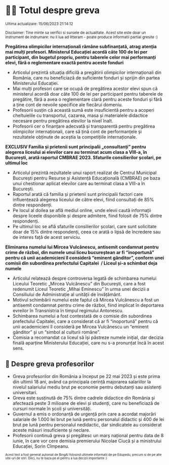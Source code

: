 # 👩‍🏫 Totul despre greva
<sub>Ultima actualizare: 15/06/2023 21:14:12</sub>

<sub>Disclaimer: Tine minte sa verifici si sursele de actualitate. Acest site este doar un instrument de indrumare: nu il lua ad litteram - poate produce informatii partial gresite :)</sub>

**Pregătirea olimpicilor internaționali rămâne subfinanțată, atrag atenția mai mulți profesori. Ministerul Educației acordă câte 100 de lei per participant, din bugetul propriu, pentru taberele celor mai performanți elevi, fără o reglementare exactă pentru aceste fonduri**
- Articolul prezintă situația dificilă a pregătirii olimpicilor internaționali din România, care nu beneficiază de suficiente fonduri și sprijin din partea Ministerului Educației.
- Mai mulți profesori care se ocupă de pregătirea acestor elevi spun că ministerul acordă doar câte 100 de lei per participant pentru taberele de pregătire, fără a avea o reglementare clară pentru aceste fonduri și fără a ține cont de nevoile specifice ale fiecărui domeniu.
- Profesorii susțin că această sumă este insuficientă pentru a acoperi cheltuielile cu transportul, cazarea, masa și materialele didactice necesare pentru pregătirea elevilor la nivel înalt.
- Profesorii cer o finanțare adecvată și transparentă pentru pregătirea olimpicilor internaționali, care să țină cont de performanțele și rezultatele obținute de aceștia la competițiile internaționale.

**EXCLUSIV Familia și prietenii sunt principalii „consultanți” pentru alegerea liceului ai elevilor care au terminat acum clasa a VIII-a, în București, arată raportul CMBRAE 2023. Sfaturile consilierilor școlari, pe ultimul loc**
- Articolul prezintă rezultatele unui raport realizat de Centrul Municipal București pentru Resurse și Asistență Educațională (CMBRAE) pe baza unui chestionar aplicat elevilor care au terminat clasa a VIII-a în București.
- Raportul arată că familia și prietenii sunt principalii factori care influențează alegerea liceului de către elevi, fiind consultați de 85% dintre respondenți.
- Pe locul al doilea se află mediul online, unde elevii caută informații despre liceele disponibile și despre admitere, fiind folosit de 75% dintre respondenți.
- Pe ultimul loc se află sfaturile consilierilor școlari, care sunt solicitate doar de 15% dintre respondenți, ceea ce arată o lipsă de încredere sau de interes față de acest serviciu.

**Eliminarea numelui lui Mircea Vulcănescu, antisemit condamnat pentru crime de război, din numele unui liceu bucureștean ar fi “inoportună” pentru că unii academicieni îl consideră “eminent gânditor”, conform unei comisii din subordinea prefectului Capitalei  / Liceul și-a schimbat deja numele**
- Articolul relatează despre controversa legată de schimbarea numelui Liceului Teoretic „Mircea Vulcănescu” din București, care a fost redenumit Liceul Teoretic „Mihai Eminescu” în urma unei decizii a Consiliului de Administrație al unității de învățământ.
- Motivul schimbării numelui este faptul că Mircea Vulcănescu a fost un antisemit condamnat pentru crime de război, fiind implicat în deportarea evreilor în Transnistria în timpul regimului Antonescu.
- Schimbarea numelui a fost contestată de o comisie din subordinea prefectului Capitalei, care a considerat că ar fi “inoportună” pentru că unii academicieni îl consideră pe Mircea Vulcănescu un “eminent gânditor” și un “simbol al culturii române”.
- Comisia a recomandat ca liceul să își păstreze numele inițial, dar decizia finală aparține Ministerului Educației, care nu s-a pronunțat încă în acest sens.

## 🏫 Despre greva profesorilor
- Greva profesorilor din România a început pe 22 mai 2023 și este prima din ultimii 18 ani, având ca principala cerință majorarea salariilor la nivelul salariului mediu brut pe economie pentru debutanți sau asistenți universitari.
- Greva este susținută de 75% dintre cadrele didactice din România și afectează peste 3 milioane de elevi și studenți, care nu beneficiază de cursuri normale în școli și universități.
- Guvernul a emis o ordonanță de urgență prin care a acordat majorări salariale de 1.000 lei brut pe lună pentru personalul didactic și 400 de lei brut pe lună pentru personalul nedidactic, dar sindicatele au considerat aceste măsuri insuficiente și neclare.
- Profesorii continuă greva și pregătesc un marș național pentru data de 8 iunie, în care vor cere demisia premierului Nicolae Ciucă și a ministrului Educației, Sorin Cîmpeanu.


<sub><sub>Acest text a fost generat automat de BingAI folosind ultimele informatii de pe Edupedu, precum si de pe alte site-uri de stiri. Deci, nu te baza pe el pentru a lua decizii importante :)</sub></sub>